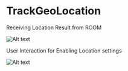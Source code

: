 # TrackGeoLocation

Receiving Location Result from ROOM

![Alt text](https://drive.google.com/open?id=1b9fyUe0jCEgUztw1o6bnve6VZgvz-FY3 "")

User Interaction for Enabling Location settings

![Alt text](https://drive.google.com/file/d/1dzt-HLIT1JepI5PHgAo1PVK7LAAVWWY4/view "")
